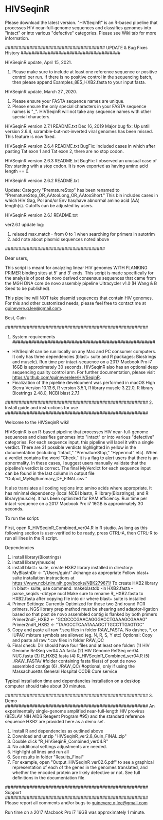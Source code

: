 # HIVSeqinR
Please download the latest version.  "HIVSeqinR" is an R-based pipeline that processes HIV near-full-genome sequences and classifies genomes into "intact" or into various "defective" categories.  Please see Wiki tab for more information.

#####################################
UPDATE & Bug Fixes History
#####################################

HIVSeqinR update, April 15, 2021.
1. Please make sure to include at least one reference sequence or positive control per run.  If there is no positive control in the sequencing batch, then please append Examples_8E5_HXB2.fasta to your input fasta.


HIVSeqinR update, March 27 ,2020.  
1. Please ensure your FASTA sequence names are unique.  
2. Please ensure the only special characters in your FASTA sequence names is "_".  HIVSeqinR will not take any sequence names with other special characters.


HIVSeqinR version 2.7.1 README.txt
Dec 16, 2019
Major bug fix:  Up until version 2.6.4, scramble-but-not-inverted viral genomes has been missed.  This feature is now fixed.  


HIVSeqinR version 2.6.4 README.txt
BugFix: Included cases in which after pasting Tat exon 1 and Tat exon 2, there are no stop codon.


HIVSeqinR version 2.6.3 README.txt
BugFix: I observed an unusual case of Rev starting with a stop codon.  It is now exported as having amino acid length == 0.


HIVSeqinR version 2.6.2 README.txt

Update:
Category "PrematureStop" has been renamed to "PrematureStop_OR_AAtooLong_OR_AAtooShort."  This bin includes cases in which HIV Gag, Pol and/or Env has/have abnormal amino acid (AA) length(s).  Cutoffs can be adjusted by users.


HIVSeqinR version 2.6.1 README.txt

ver2.6.1 update log:
1. relaxed max.match= from 0 to 1 when searching for primers in autotrim
2. add note about plasmid sequences noted above

#####################################

Dear users,

This script is meant for analyzing linear HIV genomes WITH FLANKING PRIMER binding sites at 5' and 3' ends. This script is made specifically for the analysis of post de novo derived consensus sequences that came from the MGH DNA core de novo assembly pipeline Ultracycler v1.0 (H Wang & B Seed to be published).  

This pipeline will NOT take plasmid sequences that contain HIV genomes. For this and other customized needs, please feel free to contact me at guinevere.q.lee@gmail.com.

Best, 
Guin



#####################################################
1.  System requirements
#####################################################
- HIVSeqinR can be run locally on any Mac and PC consumer computers.  It only has three dependencies (blast+ suite and R packages: Biostrings and muscle).  Run time per intact-sequence on a 2017 Macbook Pro i7 16GB is approximately 30 seconds.  HIVSeqinR also has an optional deep sequencing quality control arm.  For further documentation, please visit https://github.com/guineverelee/HIVSeqinR.
- Finalization of the pipeline development was performed in macOS High Sierra Version 10.13.6, R version 3.5.1, R library muscle 3.22.0, R library Biostrings 2.48.0, NCBI blast 2.7.1


#####################################################
2. Install guide and instructions for use
#####################################################

Welcome to the HIVSeqinR wiki!

HIVSeqinR is an R-based pipeline that processes HIV near-full-genome sequences and classifies genomes into "intact" or into various "defective" categories. For each sequence input, this pipeline will label it with a single verdict. There are 31 possible verdicts highlighted in yellow in the documentation (including “Intact,” “PrematureStop,” “Hypermut” etc). When a verdict contains the word “Check,” it is a flag to alert users that there is an abnormality. In these cases, I suggest users manually validate that the pipeline’s verdict is correct. The final MyVerdict for each sequence input can be found in the last column in output file "Output_MyBigSummary_DF_FINAL.csv."

It also translates all coding regions into amino acids where appropriate. It has minimal dependency (local NCBI blastn, R library(Biostrings), and R library(muscle). It has been optimized for RAM efficiency. Run time per intact-sequence on a 2017 Macbook Pro i7 16GB is approximately 30 seconds.

To run the script:

First, open R_HIVSeqinR_Combined_ver04.R in R studio. As long as this following section is user-verified to be ready, press CTRL-A, then CTRL-R to run all lines in the R script.

Dependencies

1. install library(Biostrings)
2. install library(muscle)
3. install blast+ suite, create HXB2 library installed in directory: MyBlastnDir <- "/Users/guin/" #change as appropriate Follow blast+ suite installation instructions at https://www.ncbi.nlm.nih.gov/books/NBK279671/ To create HXB2 library in blast+ suite, use commend: makeblastdb -in HXB2.fasta -parse_seqids -dbtype nucl Make sure to rename R_HXB2.fasta to HXB2.fasta after copying file into dir where blast+ suite is installed
4. Primer Settings: Currently Optimized for these two 2nd round PCR primers. NGS library prep method must be shearing and adaptor-ligation based so that post de novo assembled contig is flanked by both primers Primer2ndF_HXB2 <- "GCGCCCGAACAGGGACCTGAAAGCGAAAG" Primer2ndR_HXB2 <- "TAAGCCTCAATAAAGCTTGCCTTGAGTGC"
5. Copy and paste all raw *.seq files in folder RAW_FASTA. No dashes, *, or IUPAC mixture symbols are allowed (eg. N, R, S, Y etc) Optional: Copy and paste all raw *.csv files in folder RAW_QC
6. Final check: Dir should have four files and at least one folder: (1) HIV Genome RefSeq ver04 AA.fasta (2) HIV Genome RefSeq ver04 NUC.fasta (3) R_HXB2.fasta (4) R_HIVSeqinR_Combined_ver04.R (5) ./RAW_FASTA/ #folder containing fasta file(s) of post de novo assembled contigs (6) ./RAW_QC/ #optional, only if using the Massachusetts General Hospital CCDB Core service

Typical installation time and dependancies installation on a desktop computer should take about 30 minutes.  


#####################################################
3.  Demo
#####################################################
An experimentally single-genome amplified near-full-length HIV provirus (8E5LAV NIH AIDS Reagent Program #95) and the standard reference sequence HXB2 are provided here as a demo set.
1. Install R and dependencies as outlined above 
2. Download and unzip "HIVSeqinR_ver2.6_Guin_FINAL.zip"
3. Double click "R_HIVSeqinR_Combined_ver04.R"
4. No additional settings adjustments are needed.
5. Highlight all lines and run all
6. See results in folder "Results_Final"
7. For example, open "Output_HIVSeqinR_ver02.6.pdf" to see a graphical representation of each of the genes in the genomes translated, and whether the encoded protein are likely defective or not.  See full definitions in the documentation file.


#####################################################
Support
#####################################################
Please report all comments and/or bugs to guinevere.q.lee@gmail.com





Run time on a 2017 Macbook Pro i7 16GB was approximately 1 minute.

